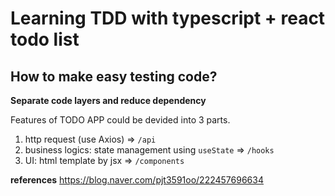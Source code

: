 # Learning TDD with typescript + react todo list

## How to make easy testing code?

**Separate code layers and reduce dependency**

Features of TODO APP could be devided into 3 parts.

1. http request (use Axios) => `/api`
2. business logics: state management using `useState` => `/hooks`
3. UI: html template by jsx => `/components`


**references**
https://blog.naver.com/pjt3591oo/222457696634